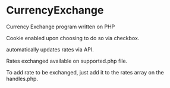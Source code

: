 # CurrencyExchange
Currency Exchange program written on PHP

Cookie enabled upon choosing to do so via checkbox.

automatically updates rates via API.

Rates exchanged available on supported.php file.

To add rate to be exchanged, just add it to the rates array on the handles.php.
